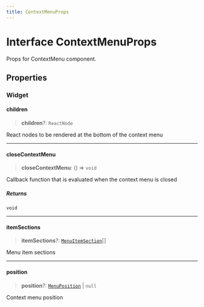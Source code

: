 ```yaml
---
title: ContextMenuProps
---
```


# Interface ContextMenuProps

Props for ContextMenu component.

## Properties

### Widget

#### children

> **children**?: `ReactNode`

React nodes to be rendered at the bottom of the context menu

***

#### closeContextMenu

> **closeContextMenu**: () => `void`

Callback function that is evaluated when the context menu is closed

##### Returns

`void`

***

#### itemSections

> **itemSections**?: [`MenuItemSection`](../type-aliases/type-alias.MenuItemSection.md)[]

Menu item sections

***

#### position

> **position**?: [`MenuPosition`](../type-aliases/type-alias.MenuPosition.md) \| `null`

Context menu position
